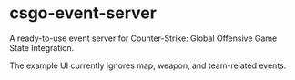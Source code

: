 # csgo-event-server
A ready-to-use event server for Counter-Strike: Global Offensive Game State Integration.

The example UI currently ignores map, weapon, and team-related events.
